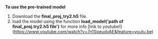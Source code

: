 
**To use the pre-trained model**
1. Download the **final_proj_try2.h5** file.
2. load the model using the function **load_model('path of final_proj.try2.h5 file')** 
for more info [link to youtube!] (https://www.youtube.com/watch?v=7n1SpeudvAE&feature=youtu.be)


